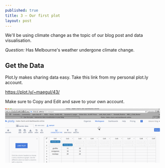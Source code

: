 ```yaml
---
published: true
title: 3 — Our first plot
layout: post
---
```

We'll be using climate change as the topic of our blog post and data visualisation.


*Question:*  Has Melbourne's weather undergone climate change.


## Get the Data

Plot.ly makes sharing data easy.
Take this link from my personal plot.ly account.  

<a href="https://plot.ly/~maegul/43/" target="_blank">https://plot.ly/~maegul/43/</a>

Make sure to Copy and Edit and save to your own account.

![](https://raw.githubusercontent.com/dataviz-blog/dataviz-blog.github.io/master/gifs/get_data.gif)